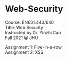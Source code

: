 # Web-Security
Course: EN601.440/640      
Title: Web Security  
Instructed by Dr. Yinzhi Cao  
Fall 2021 @ JHU  

Assignment 1: Five-in-a-row  
Assignment 2: XSS  
